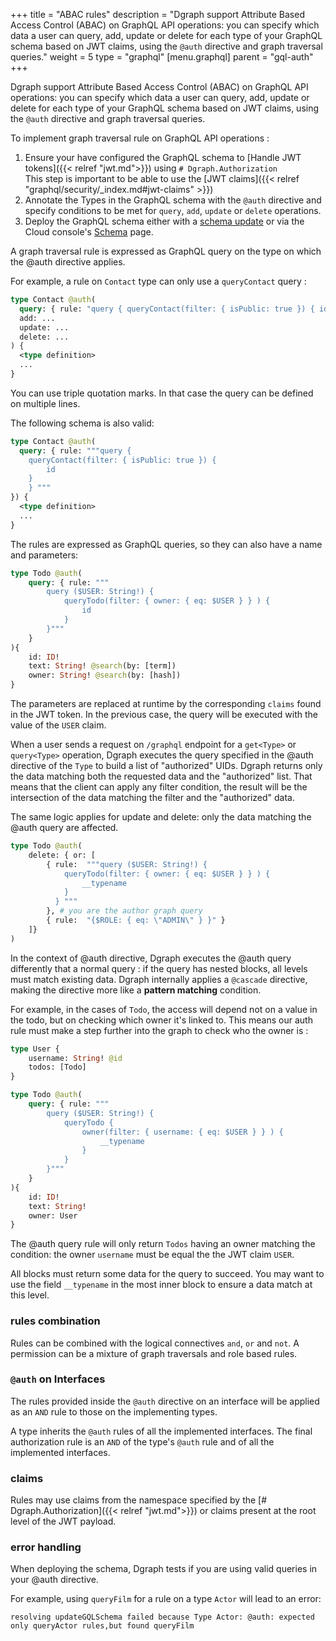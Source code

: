 +++
title = "ABAC rules"
description = "Dgraph support Attribute Based Access Control (ABAC) on GraphQL API operations: you can specify which data a user can query, add, update or delete for each type of your GraphQL schema based on JWT claims, using the ``@auth`` directive and graph traversal queries."
weight = 5
type = "graphql"
[menu.graphql]
    parent = "gql-auth"
+++

Dgraph support Attribute Based Access Control (ABAC) on GraphQL API operations: you can specify which data a user can query, add, update or delete for each type of your GraphQL schema based on JWT claims, using the ``@auth`` directive and graph traversal queries.


To implement graph traversal rule on GraphQL API operations  :
1. Ensure your have configured the GraphQL schema to [Handle JWT tokens]({{< relref "jwt.md">}}) using ``# Dgraph.Authorization``   
  This step is important to be able to use the [JWT claims]({{< relref "graphql/security/_index.md#jwt-claims" >}})
2. Annotate the Types in the GraphQL schema with the `@auth` directive and specify conditions to be met for `query`, `add`, `update` or `delete` operations.
3. Deploy the GraphQL schema either with a [schema update](/graphql/admin/#using-updategqlschema-to-add-or-modify-a-schema) or via the Cloud console's [Schema](https://cloud.dgraph.io/_/schema) page.


A graph traversal rule is expressed as GraphQL query on the type on which the @auth directive applies.

For example, a rule on ``Contact`` type can only use a ``queryContact`` query :

```graphql
type Contact @auth(
  query: { rule: "query { queryContact(filter: { isPublic: true }) { id } }" },
  add: ...
  update: ...
  delete: ...
) {
  <type definition>
  ...
}
```

You can use triple quotation marks. In that case the query can be defined on multiple lines.

The following schema is also valid:
```graphql
type Contact @auth(
  query: { rule: """query { 
    queryContact(filter: { isPublic: true }) { 
        id 
    } 
    } """ 
}) {
  <type definition>
  ...
}
```

The rules are expressed as GraphQL queries, so they can also have a name and parameters:
```graphql
type Todo @auth(
    query: { rule: """
        query ($USER: String!) { 
            queryTodo(filter: { owner: { eq: $USER } } ) { 
                id 
            } 
        }"""
    }
){
    id: ID!
    text: String! @search(by: [term])
    owner: String! @search(by: [hash])
}
```

The parameters are replaced at runtime by the corresponding ``claims`` found in the JWT token. In the previous case, the query will be executed with the value of the `USER` claim.

When a user sends a request on `/graphql` endpoint for a `get<Type>` or `query<Type>` operation, Dgraph executes the query specified in the @auth directive of the `Type` to build a list of "authorized" UIDs. Dgraph returns only the data matching both the requested data and the "authorized" list. That means that the client can apply any filter condition, the result will be the intersection of the data matching the filter and the "authorized" data.  

The same logic applies for update<Type> and delete<Type>: only the data matching the @auth query are affected.
```graphql
type Todo @auth(
    delete: { or: [ 
        { rule:  """query ($USER: String!) { 
            queryTodo(filter: { owner: { eq: $USER } } ) { 
                __typename 
            } 
          } """ 
        }, # you are the author graph query
        { rule:  "{$ROLE: { eq: \"ADMIN\" } }" }
    ]}
)
```

In the context of @auth directive, Dgraph executes the @auth query differently that a normal query : if the query has nested blocks, all levels must match existing data. Dgraph internally applies a `@cascade` directive, making the directive more like a **pattern matching** condition. 

For example, in the cases of `Todo`, the access will depend not on a value in the todo, but on checking which owner it's linked to.
This means our auth rule must make a step further into the graph to check who the owner is :

```graphql
type User {
	username: String! @id
	todos: [Todo]
}

type Todo @auth(
    query: { rule: """
        query ($USER: String!) {
            queryTodo {
                owner(filter: { username: { eq: $USER } } ) {
                    __typename
                }
            }
        }"""
    }
){
	id: ID!
	text: String!
	owner: User
}
```

The @auth query rule will only return ``Todos`` having an owner matching the condition: the owner ``username`` must be equal the the JWT claim ``USER``.

All blocks must return some data for the query to succeed. You may want to use the field `__typename` in the most inner block to ensure a data match at this level.


### rules combination

Rules can be combined with the logical connectives ``and``, ``or`` and ``not``.
A permission can be a mixture of graph traversals and role based rules.

### `@auth` on Interfaces

The rules provided inside the `@auth` directive on an interface will be applied as an `AND` rule to those on the implementing types.

A type inherits the `@auth` rules of all the implemented interfaces. The final authorization rule is an `AND` of the type's `@auth` rule and of all the implemented interfaces.

### claims

Rules may use claims from the namespace specified by the [# Dgraph.Authorization]({{< relref "jwt.md">}}) or claims present at the root level of the JWT payload.

### error handling

When deploying the schema, Dgraph tests if you are using valid queries in your @auth directive.

For example, using ``queryFilm`` for a rule on a type ``Actor`` will lead to an error:
```
resolving updateGQLSchema failed because Type Actor: @auth: expected only queryActor rules,but found queryFilm
```